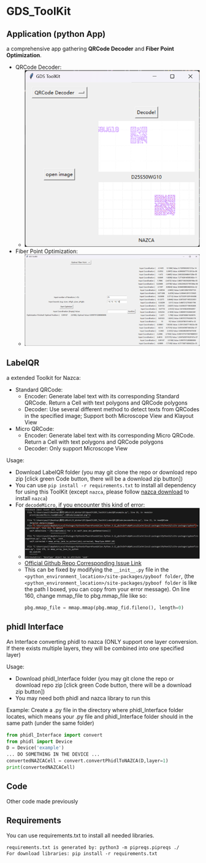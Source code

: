 # GDS_ToolKit

## Application (python App)
a comprehensive app gathering **QRCode Decoder** and **Fiber Point Optimization**.
* QRCode Decoder:
  * ![Decoder](doc/GDS_ToolKit_Decoder.png)
* Fiber Point Optimization:
  * ![Fiber Optim](doc/GDS_ToolKit_Fiber_Optim.png)

## LabelQR
a extended Toolkit for Nazca:
* Standard QRCode:
    * Encoder: Generate label text with its corresponding Standard QRCode. Return a Cell with text polygons and QRCode polygons
    * Decoder: Use several different method to detect texts from QRCodes in the specified image; Support both Microscope View and Klayout View
* Micro QRCode:
    * Encoder: Generate label text with its corresponding Micro QRCode. Return a Cell with text polygons and QRCode polygons
    * Decoder: Only support Microscope View

Usage:
* Download LabelQR folder (you may git clone the repo or download repo zip [click green Code button, there will be a download zip button])
* You can use ```pip install -r requirements.txt``` to install all dependency for using this ToolKit (except ```nazca```, please follow [nazca download](https://nazca-design.org/installation/) to install ```nazca```)
* For ```decodeMicro```, if you encounter this kind of error:
  * ![error](LabelQR/doc/MicroError.png)
  * [Official Github Repo Corresponding Issue Link](https://github.com/lessthanoptimal/PyBoof/issues/27)
  * This can be fixed by modifying the ```__init__.py``` file in the ```<python_environment_location>/site-packages/pyboof folder```, (the ```<python_environment_location>/site-packages/pyboof folder``` is like the path I boxed, you can copy from your error message). On line 160, change mmap_file to pbg.mmap_file like so:
    ```python
    pbg.mmap_file = mmap.mmap(pbg.mmap_fid.fileno(), length=0)
    ```

## phidl Interface
An Interface converting phidl to nazca (ONLY support one layer conversion. If there exists multiple layers, they will be combined into one specified layer)

Usage:
* Download phidl_Interface folder (you may git clone the repo or download repo zip [click green Code button, there will be a download zip button])
* You may need both phidl and nazca library to run this 

Example:
Create a .py file in the directory where phidl_Interface folder locates, which means your .py file and phidl_Interface folder should in the same path (under the same folder)
```python
from phidl_Interface import convert
from phidl import Device
D = Device('example')
... DO SOMETHING IN THE DEVICE ...
convertedNAZCACell = convert.convertPhidlToNAZCA(D,layer=1)
print(convertedNAZCACell)
```

## Code
Other code made previously

## Requirements
You can use requirements.txt to install all needed libraries.

```
requirements.txt is generated by: python3 -m pipreqs.pipreqs ./ 
For download libraries: pip install -r requirements.txt
```